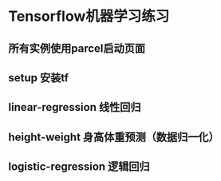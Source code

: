 # Tensorflow机器学习练习

## 所有实例使用parcel启动页面

## setup 安装tf

## linear-regression 线性回归

## height-weight 身高体重预测（数据归一化）

## logistic-regression 逻辑回归
